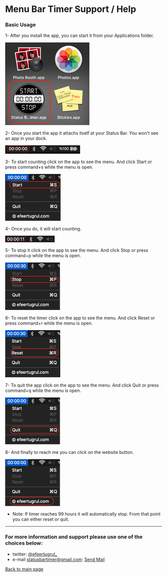 # Menu Bar Timer Support / Help

### Basic Usage

1- After you install the app, you can start it from your Applications folder.

![Status bar timer support image1](/images/status_bar_timer/statusbartimer-support-img01.png)

2- Once you start the app it attachs itself at your Status Bar. You won't see an app in your dock.

![Status bar timer support image2](/images/status_bar_timer/statusbartimer-support-img02.png)

3- To start counting click on the app to see the menu. And click Start or press command+s while the menu is open.

![Status bar timer support image3](/images/status_bar_timer/statusbartimer-support-img03.png)

4- Once you do, it will start counting.

![Status bar timer support image4](/images/status_bar_timer/statusbartimer-support-img04.png)

5- To stop it click on the app to see the menu. And click Stop or press command+p while the menu is open.

![Status bar timer support image5](/images/status_bar_timer/statusbartimer-support-img05.png)

6- To reset the timer click on the app to see the menu. And click Reset or press command+r while the menu is open.

![Status bar timer support image6](/images/status_bar_timer/statusbartimer-support-img06.png)

7- To quit the app click on the app to see the menu. And click Quit or press command+q while the menu is open.

![Status bar timer support image7](/images/status_bar_timer/statusbartimer-support-img07.png)

8- And finally to reach me you can click on the website button.

![Status bar timer support image8](/images/status_bar_timer/statusbartimer-support-img08.png)

- Note: If timer reaches 99 hours it will automatically stop. From that point you can either reset or quit. 

-----------------------------

### For more information and support please use one of the choices below:

- twitter: [@efeertugrul_](https://twitter.com/efeertugrul_)
- e-mail statusbartimer@gmail.com: [Send Mail](mailto:statusbartimer@gmail.com)

[Back to main page](../index)
